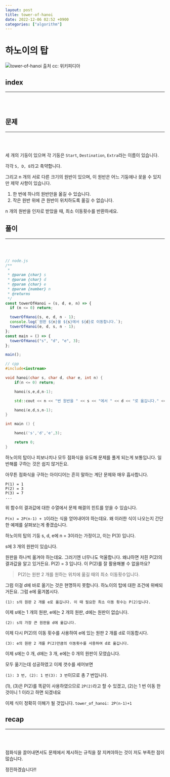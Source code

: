```yaml
---
layout: post
title: tower-of-hanoi
date: 2022-12-06 02:52 +0900
categories: ["algorithm"]
---
```


# 하노이의 탑

![tower-of-hanoi 출처 cc: 위키피디아](https://upload.wikimedia.org/wikipedia/commons/thumb/0/07/Tower_of_Hanoi.jpeg/300px-Tower_of_Hanoi.jpeg)


## index 
--- 
<br>
<br>

 
## 문제 
--- 
<br>
<br>

세 개의 기둥이 있으며 각 기둥은 `Start`, `Destination`, `Extra`라는 이름이 있습니다.

각각 `S, D, E`라고 축약합니다.

그리고 n 개의 서로 다른 크기의 원반이 있으며, 이 원반은 어느 기둥에나 꽂을 수 있지만 제약 사항이 있습니다.

1. 한 번에 하나의 원반만을 옮길 수 있습니다.
2. 작은 원반 위에 큰 원반이 위치하도록 옮길 수 없습니다.

n 개의 원반을 인자로 받았을 때, 최소 이동횟수를 반환하세요.

## 풀이 
--- 
<br>
<br>

```js
// node.js
/**
 *
 * @param {char} s
 * @param {char} d
 * @param {char} e
 * @param {number} n
 * @returns
 */
const towerOfHanoi = (s, d, e, n) => {
  if (n <= 0) return;

  towerOfHanoi(s, e, d, n - 1);
  console.log(`원판 ${n}을 ${s}에서 ${d}로 이동합니다.`);
  towerOfHanoi(e, d, s, n - 1);
};
const main = () => {
  towerOfHanoi("s", "d", "e", 3);
};

main();
```

```cpp
// cpp
#include<iostream>

void hanoi(char s, char d, char e, int n) {
    if(n <= 0) return;

    hanoi(s,e,d,n-1);

    std::cout << n << "번 원반을 " << s << "에서 " << d << "로 옮깁니다." << std::endl;

    hanoi(e,d,s,n-1);
}

int main () {

    hanoi('s','d','e',3);

    return 0;
}
```

하노이의 탑이나 피보나치나 모두 점화식을 유도해 문제를 풀게 되는게 보통입니다.
일반해를 구하는 것은 쉽지 않거든요.

아무튼 점화식을 구하는 아이디어는 흔히 말하는 계단 문제와 매우 흡사합니다.
```
P(1) = 1
P(2) = 3
P(3) = 7
...
```
위 함수의 결과값에 대한 수열에서 문제 해결의 힌트를 얻을 수 있습니다.

`P(n) = 2P(n-1) + 1`이라는 식을 얻어내어야 하는데요.
왜 이러한 식이 나오는지 간단한 예제를 살펴보는게 좋겠습니다.

하노이의 탑의 기둥 s, d, e에 n = 3이라는 가정이고, 이는 P(3) 입니다.

s에 3 개의 원판이 있습니다.

원판을 하나씩 옮겨야 하는데요.
그러기엔 너무나도 억울합니다. 왜냐하면 저흰 P(2)의 결과값을 알고 있거든요.
P(2) = 3 입니다. 이 P(2)를 잘 활용해볼 수 없을까요?

> P(2)는 원판 2 개를 원하는 위치에 옮길 때의 최소 이동횟수입니다.

그럼 이걸 d에 바로 옮기는 것은 현명하지 못합니다. 하노이의 탑에 대한 조건에 위배되거든요. 그럼 e에 옮겨봅시다.

`(1): s의 원판 2 개를 e로 옮깁니다. 이 때 필요한 최소 이동 횟수는 P(2)입니다.`

이제 s에는 1 개의 원판, e에는 2 개의 원판, d에는 원판이 없습니다.

`(2): s의 가장 큰 원판을 d에 옮깁니다.`

이제 다시 P(2)의 이동 횟수를 사용하여 e에 있는 원판 2 개를 d로 이동합시다.

`(3): e의 원판 2 개를 P(2)만큼의 이동횟수를 사용하여 d로 옮깁니다.`

이제 s에는 0 개, d에는 3 개, e에는 0 개의 원판이 모였습니다.

모두 옮기는데 성공하였고 이제 갯수를 세어보면

`(1): 3 번, (2): 1 번(3): 3 번`이므로 총 7 번입니다.


(1), (3)은 P(2)를 똑같이 사용하였으므로 `2P(2)`라고 할 수 있겠고,
(2)는 1 번 이동 한 것이니 1 이라고 하면 되겠네요

이제 식이 정확히 이해가 될 것입니다. `tower_of_hanoi: 2P(n-1)+1`




## recap 
--- 
<br>
<br>

점화식을 끌어내면서도 문제에서 제시하는 규칙을 잘 지켜야하는 것이 저도 부족한 점이 많습니다.

정진하겠습니다!!